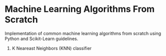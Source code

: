# Machine Learning Algorithms From Scratch
Implementation of common machine learning algorithms from scratch using Python and Scikit-Learn guidelines.

1. K Neareast Neighbors (KNN) classifier
